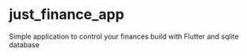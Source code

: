 # just_finance_app

Simple application to control your finances build with Flutter and sqlite database

